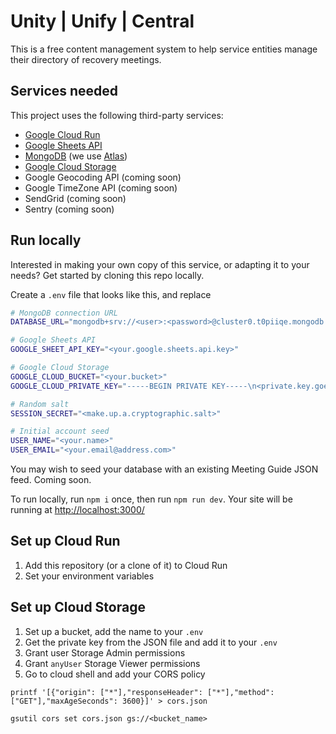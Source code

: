 # Unity | Unify | Central

This is a free content management system to help service entities manage their directory of recovery meetings.

## Services needed

This project uses the following third-party services:

- [Google Cloud Run](https://cloud.google.com/run)
- [Google Sheets API](https://developers.google.com/sheets/api)
- [MongoDB](https://www.mongodb.com/) (we use [Atlas](https://www.mongodb.com/atlas/database))
- [Google Cloud Storage](https://cloud.google.com/storage)
- Google Geocoding API (coming soon)
- Google TimeZone API (coming soon)
- SendGrid (coming soon)
- Sentry (coming soon)

## Run locally

Interested in making your own copy of this service, or adapting it to your needs? Get started by cloning this repo locally.

Create a `.env` file that looks like this, and replace

```sh
# MongoDB connection URL
DATABASE_URL="mongodb+srv://<user>:<password>@cluster0.t0piiqe.mongodb.net/<database>"

# Google Sheets API
GOOGLE_SHEET_API_KEY="<your.google.sheets.api.key>"

# Google Cloud Storage
GOOGLE_CLOUD_BUCKET="<your.bucket>"
GOOGLE_CLOUD_PRIVATE_KEY="-----BEGIN PRIVATE KEY-----\n<private.key.goes.here>==\n-----END PRIVATE KEY-----\n"

# Random salt
SESSION_SECRET="<make.up.a.cryptographic.salt>"

# Initial account seed
USER_NAME="<your.name>"
USER_EMAIL="<your.email@address.com>"
```

You may wish to seed your database with an existing Meeting Guide JSON feed. Coming soon.

To run locally, run `npm i` once, then run `npm run dev`. Your site will be running at [http://localhost:3000/](http://localhost:3000/)

## Set up Cloud Run

1. Add this repository (or a clone of it) to Cloud Run
1. Set your environment variables

## Set up Cloud Storage

1. Set up a bucket, add the name to your `.env`
1. Get the private key from the JSON file and add it to your `.env`
1. Grant user Storage Admin permissions
1. Grant `anyUser` Storage Viewer permissions
1. Go to cloud shell and add your CORS policy

```
printf '[{"origin": ["*"],"responseHeader": ["*"],"method":
["GET"],"maxAgeSeconds": 3600}]' > cors.json

gsutil cors set cors.json gs://<bucket_name>
```
